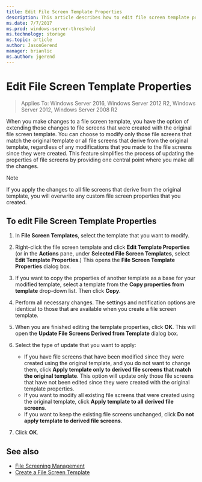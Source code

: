 ```yaml
---
title: Edit File Screen Template Properties
description: This article describes how to edit file screen template properties 
ms.date: 7/7/2017
ms.prod: windows-server-threshold
ms.technology: storage
ms.topic: article
author: JasonGerend
manager: brianlic
ms.author: jgerend
---
```


# Edit File Screen Template Properties

> Applies To: Windows Server 2016, Windows Server 2012 R2, Windows Server 2012, Windows Server 2008 R2

When you make changes to a file screen template, you have the option of extending those changes to file screens that were created with the original file screen template. You can choose to modify only those file screens that match the original template or all file screens that derive from the original template, regardless of any modifications that you made to the file screens since they were created. This feature simplifies the process of updating the properties of file screens by providing one central point where you make all the changes.

> [!Note]
> If you apply the changes to all file screens that derive from the original template, you will overwrite any custom file screen properties that you created.

## To edit File Screen Template Properties

1.  In **File Screen Templates**, select the template that you want to modify.

2.  Right-click the file screen template and click **Edit Template Properties** (or in the **Actions** pane, under **Selected File Screen Templates**, select **Edit Template Properties**.) This opens the **File Screen Template Properties** dialog box.

3.  If you want to copy the properties of another template as a base for your modified template, select a template from the **Copy properties from template** drop-down list. Then click **Copy**.

4.  Perform all necessary changes. The settings and notification options are identical to those that are available when you create a file screen template.

5.  When you are finished editing the template properties, click **OK**. This will open the **Update File Screens Derived from Template** dialog box.

6.  Select the type of update that you want to apply:

    -   If you have file screens that have been modified since they were created using the original template, and you do not want to change them, click **Apply template only to derived file screens that match the original template**. This option will update only those file screens that have not been edited since they were created with the original template properties.
    -   If you want to modify all existing file screens that were created using the original template, click **Apply template to all derived file screens**.
    -   If you want to keep the existing file screens unchanged, click **Do not apply template to derived file screens**.

7.  Click **OK**.

## See also

-   [File Screening Management](file-screening-management.md)
-   [Create a File Screen Template](create-file-screen-template.md)


